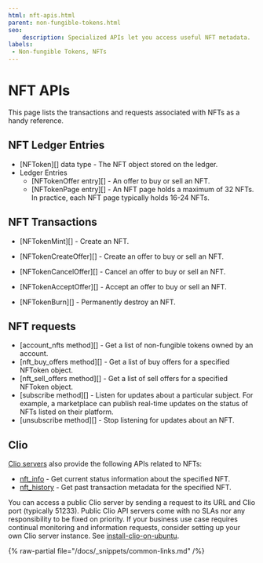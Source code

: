 ```yaml
---
html: nft-apis.html
parent: non-fungible-tokens.html
seo:
    description: Specialized APIs let you access useful NFT metadata.
labels:
 - Non-fungible Tokens, NFTs
---
```

# NFT APIs

This page lists the transactions and requests associated with NFTs as a handy reference.

## NFT Ledger Entries

- [NFToken][] data type - The NFT object stored on the ledger.
- Ledger Entries
    - [NFTokenOffer entry][] - An offer to buy or sell an NFT.
    - [NFTokenPage entry][] - An NFT page holds a maximum of 32 NFTs. In practice, each NFT page typically holds 16-24 NFTs.

## NFT Transactions

- [NFTokenMint][] - Create an NFT.

- [NFTokenCreateOffer][] - Create an offer to buy or sell an NFT.

- [NFTokenCancelOffer][] - Cancel an offer to buy or sell an NFT.

- [NFTokenAcceptOffer][] - Accept an offer to buy or sell an NFT.

- [NFTokenBurn][] - Permanently destroy an NFT.

## NFT requests

- [account_nfts method][] - Get a list of non-fungible tokens owned by an account.
- [nft_buy_offers method][] - Get a list of buy offers for a specified NFToken object.
- [nft_sell_offers method][] - Get a list of sell offers for a specified NFToken object.
- [subscribe method][] - Listen for updates about a particular subject. For example, a marketplace can publish real-time updates on the status of NFTs listed on their platform.
- [unsubscribe method][] - Stop listening for updates about an NFT.

## Clio

[Clio servers](../../networks-and-servers/the-clio-server.md) also provide the following APIs related to NFTs:

- [nft_info](../../../references/http-websocket-apis/public-api-methods/clio-methods/nft_info.md) - Get current status information about the specified NFT.
- [nft_history](../../../references/http-websocket-apis/public-api-methods/clio-methods/nft_history.md) - Get past transaction metadata for the specified NFT.

You can access a public Clio server by sending a request to its URL and Clio port (typically 51233). Public Clio API servers come with no SLAs nor any responsibility to be fixed on priority. If your business use case requires continual monitoring and information requests, consider setting up your own Clio server instance. See [install-clio-on-ubuntu](../../../infrastructure/installation/install-clio-on-ubuntu.md).

{% raw-partial file="/docs/_snippets/common-links.md" /%}
